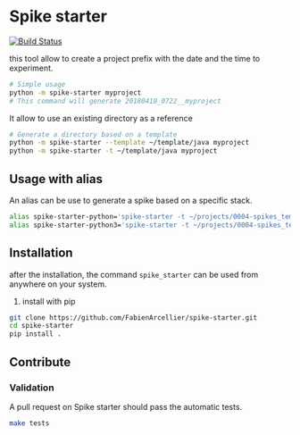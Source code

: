 # Spike starter

[![Build Status](https://travis-ci.org/FabienArcellier/spike-starter.svg?branch=master)](https://travis-ci.org/FabienArcellier/spike-starter)

this tool allow to create a project prefix with the date and the time to
experiment.

```bash
# Simple usage
python -m spike-starter myproject
# This command will generate 20180410_0722__myproject
```

It allow to use an existing directory as a reference

```bash
# Generate a directory based on a template
python -m spike-starter --template ~/template/java myproject
python -m spike-starter -t ~/template/java myproject
```

## Usage with alias

An alias can be use to generate a spike based on a specific stack.

```bash
alias spike-starter-python='spike-starter -t ~/projects/0004-spikes_template/python_spike'
alias spike-starter-python3='spike-starter -t ~/projects/0004-spikes_template/python3_spike'
```

## Installation

after the installation, the command `spike_starter` can be used from anywhere on your
system.

1. install with pip

```bash
git clone https://github.com/FabienArcellier/spike-starter.git
cd spike-starter
pip install .
```

## Contribute

### Validation

A pull request on Spike starter should pass the automatic tests.

```bash
make tests
```
